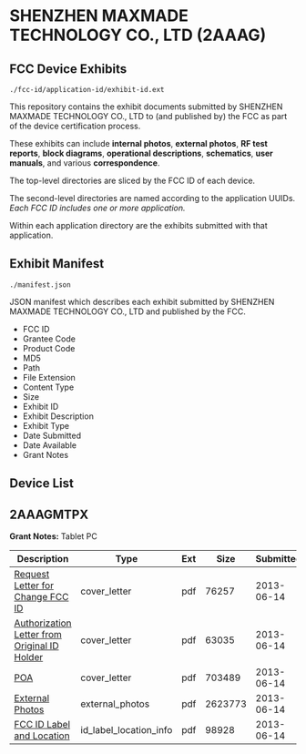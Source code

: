 # SHENZHEN MAXMADE TECHNOLOGY CO., LTD (2AAAG)
## FCC Device Exhibits

```
./fcc-id/application-id/exhibit-id.ext
```

This repository contains the exhibit documents submitted by SHENZHEN MAXMADE TECHNOLOGY CO., LTD to (and published by) the FCC as part of the device certification process.

These exhibits can include **internal photos**, **external photos**, **RF test reports**, **block diagrams**, **operational descriptions**, **schematics**, **user manuals**, and various **correspondence**.

The top-level directories are sliced by the FCC ID of each device.

The second-level directories are named according to the application UUIDs. *Each FCC ID includes one or more application.*

Within each application directory are the exhibits submitted with that application. 

## Exhibit Manifest

```
./manifest.json
```

JSON manifest which describes each exhibit submitted by SHENZHEN MAXMADE TECHNOLOGY CO., LTD and published by the FCC.

- FCC ID
- Grantee Code
- Product Code
- MD5
- Path
- File Extension
- Content Type
- Size
- Exhibit ID
- Exhibit Description
- Exhibit Type
- Date Submitted
- Date Available
- Grant Notes

## Device List
## 2AAAGMTPX
**Grant Notes:** Tablet PC

| Description | Type | Ext | Size | Submitted | Available |
| ----------- | ---- | --- | ---- | --------- | --------- |
| [Request Letter for Change FCC ID](2AAAGMTPX/4d4c98953c1ebfec658639d35ef8b821/1990693.pdf) | cover_letter | pdf | 76257 | 2013-06-14 | 2013-06-14 |
| [Authorization Letter from Original ID Holder](2AAAGMTPX/4d4c98953c1ebfec658639d35ef8b821/1990694.pdf) | cover_letter | pdf | 63035 | 2013-06-14 | 2013-06-14 |
| [POA](2AAAGMTPX/4d4c98953c1ebfec658639d35ef8b821/1990695.pdf) | cover_letter | pdf | 703489 | 2013-06-14 | 2013-06-14 |
| [External Photos](2AAAGMTPX/4d4c98953c1ebfec658639d35ef8b821/1990696.pdf) | external_photos | pdf | 2623773 | 2013-06-14 | 2013-06-14 |
| [FCC ID Label and Location](2AAAGMTPX/4d4c98953c1ebfec658639d35ef8b821/1990697.pdf) | id_label_location_info | pdf | 98928 | 2013-06-14 | 2013-06-14 |
